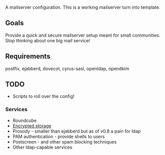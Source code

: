 A mailserver configuration.  This is a working mailserver turn into
template.


## Goals

Provide a quick and secure mailserver setup meant for small communities.
Stop thinking about one big mail service!

## Requirements

postfix, ejabberd, dovecot, cyrus-sasl, openldap, opendkim

## TODO

* Scripts to roll over the config!

### Services

* Roundcube
* [Encrypted storage](https://grepular.com/Automatically_Encrypting_all_Incoming_Email "Automatically Encrypting all Incoming Email - grepular.com")
* Prosody - smaller than ejabberd but as of v0.8 a pain for ldap
* PAM authentication - provide shells to users
* Postscreen - and other spam blocking techniques
* Other ldap-capable services
